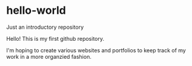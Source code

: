 # hello-world
Just an introductory repository

Hello! This is my first github repository. 

I'm hoping to create various websites and portfolios to keep track of my work in a more organzied fashion.
